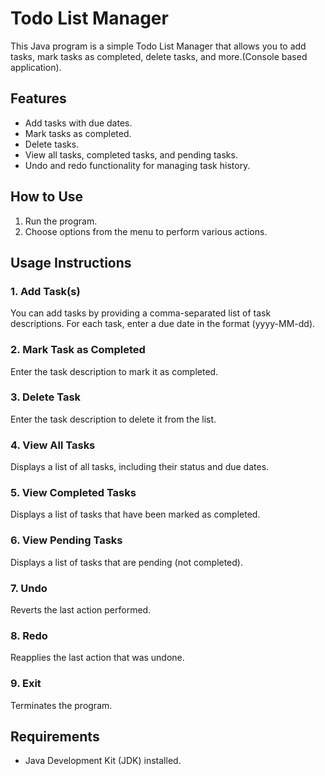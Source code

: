 # Todo List Manager

This Java program is a simple Todo List Manager that allows you to add tasks, mark tasks as completed, delete tasks, and more.(Console based application).

## Features

- Add tasks with due dates.
- Mark tasks as completed.
- Delete tasks.
- View all tasks, completed tasks, and pending tasks.
- Undo and redo functionality for managing task history.

## How to Use

1. Run the program.
2. Choose options from the menu to perform various actions.

## Usage Instructions

### 1. Add Task(s)

You can add tasks by providing a comma-separated list of task descriptions. For each task, enter a due date in the format (yyyy-MM-dd).

### 2. Mark Task as Completed

Enter the task description to mark it as completed.

### 3. Delete Task

Enter the task description to delete it from the list.

### 4. View All Tasks

Displays a list of all tasks, including their status and due dates.

### 5. View Completed Tasks

Displays a list of tasks that have been marked as completed.

### 6. View Pending Tasks

Displays a list of tasks that are pending (not completed).

### 7. Undo

Reverts the last action performed.

### 8. Redo

Reapplies the last action that was undone.

### 9. Exit

Terminates the program.

## Requirements

- Java Development Kit (JDK) installed.
